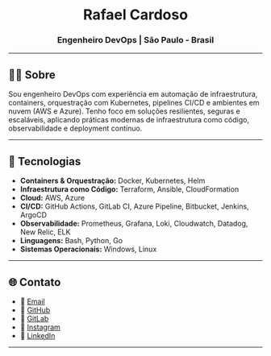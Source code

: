 <h1 align="center">Rafael Cardoso</h1>
<h3 align="center">Engenheiro DevOps | São Paulo - Brasil</h3>

---

## 👨‍💻 Sobre

Sou engenheiro DevOps com experiência em automação de infraestrutura, containers, orquestração com Kubernetes, pipelines CI/CD e ambientes em nuvem (AWS e Azure).
Tenho foco em soluções resilientes, seguras e escaláveis, aplicando práticas modernas de infraestrutura como código, observabilidade e deployment contínuo.

---

## 🧰 Tecnologias

- **Containers & Orquestração:** Docker, Kubernetes, Helm
- **Infraestrutura como Código:** Terraform, Ansible, CloudFormation
- **Cloud:** AWS, Azure
- **CI/CD:** GitHub Actions, GitLab CI, Azure Pipeline, Bitbucket, Jenkins, ArgoCD
- **Observabilidade:** Prometheus, Grafana, Loki, Cloudwatch, Datadog, New Relic, ELK
- **Linguagens:** Bash, Python, Go 
- **Sistemas Operacionais:** Windows, Linux

---

## 🌐 Contato

- 📧 [Email](rafael_cardoso_silva@hotmail.com) 
- 🔗 [GitHub](https://github.com/rafaelcardoso94)  
- 🔗 [GitLab](https://gitlab.com/rafaelcardoso94)  
- 🔗 [Instagram](https://instagram.com/_rcardoso94)  
- 🔗 [LinkedIn](https://www.linkedin.com/in/)

---
